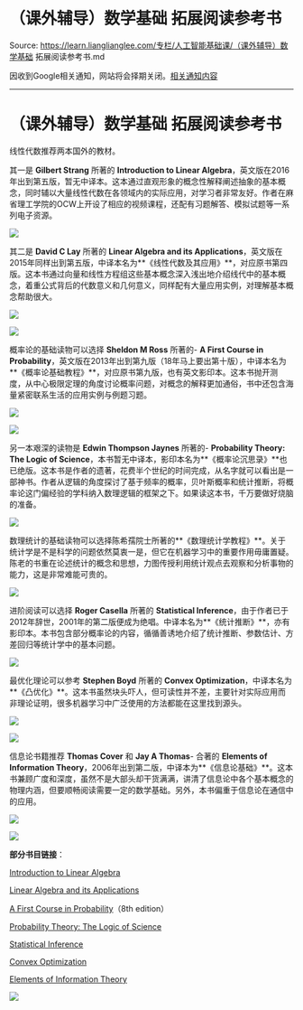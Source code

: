 # （课外辅导）数学基础 拓展阅读参考书 

Source: https://learn.lianglianglee.com/专栏/人工智能基础课/（课外辅导）数学基础 拓展阅读参考书.md

因收到Google相关通知，网站将会择期关闭。[相关通知内容](https://lumendatabase.org/notices/44265620)

---

# （课外辅导）数学基础 拓展阅读参考书

线性代数推荐两本国外的教材。

其一是 **Gilbert Strang** 所著的 **Introduction to Linear Algebra**，英文版在2016年出到第五版，暂无中译本。这本通过直观形象的概念性解释阐述抽象的基本概念，同时辅以大量线性代数在各领域内的实际应用，对学习者非常友好。作者在麻省理工学院的OCW上开设了相应的视频课程，还配有习题解答、模拟试题等一系列电子资源。

![](assets/deab88e3a873a8c02e3fd385336b6851.jpg)

其二是 **David C Lay** 所著的 **Linear Algebra and its Applications**，英文版在2015年同样出到第五版，中译本名为**《线性代数及其应用》**，对应原书第四版。这本书通过向量和线性方程组这些基本概念深入浅出地介绍线代中的基本概念，着重公式背后的代数意义和几何意义，同样配有大量应用实例，对理解基本概念帮助很大。

![](assets/fd67a5515225cddafbc6bd159c21d24b.jpg)

![](assets/fcc6cfbc5daa261aaf472951963854fb.jpg)

概率论的基础读物可以选择 **Sheldon M Ross** 所著的-
**A First Course in Probability**，英文版在2013年出到第九版（18年马上要出第十版），中译本名为**《概率论基础教程》**，对应原书第九版，也有英文影印本。这本书抛开测度，从中心极限定理的角度讨论概率问题，对概念的解释更加通俗，书中还包含海量紧密联系生活的应用实例与例题习题。

![](assets/3f8ba17f3adfedfdefbee6805c8f2ca9.jpg)

![](assets/d34838e4cd8abfc89aebfe781ce95179.jpg)

另一本艰深的读物是 **Edwin Thompson Jaynes** 所著的-
**Probability Theory: The Logic of Science**，本书暂无中译本，影印本名为**《概率论沉思录》**也已绝版。这本书是作者的遗著，花费半个世纪的时间完成，从名字就可以看出是一部神书。作者从逻辑的角度探讨了基于频率的概率，贝叶斯概率和统计推断，将概率论这门偏经验的学科纳入数理逻辑的框架之下。如果读这本书，千万要做好烧脑的准备。

![](assets/de211b6a95d6d1ad83b2ba6e518783d0.jpg)

数理统计的基础读物可以选择陈希孺院士所著的**《数理统计学教程》**。关于统计学是不是科学的问题依然莫衷一是，但它在机器学习中的重要作用毋庸置疑。陈老的书重在论述统计的概念和思想，力图传授利用统计观点去观察和分析事物的能力，这是非常难能可贵的。

![](assets/eb91566fe246daf53a0bd0c3a98363c8.jpg)

进阶阅读可以选择 **Roger Casella** 所著的 **Statistical Inference**，由于作者已于2012年辞世，2001年的第二版便成为绝唱。中译本名为**《统计推断》**，亦有影印本。本书包含部分概率论的内容，循循善诱地介绍了统计推断、参数估计、方差回归等统计学中的基本问题。

![](assets/a129538c6273a679fe641c89c597db20.png)

最优化理论可以参考 **Stephen Boyd** 所著的 **Convex Optimization**，中译本名为**《凸优化》**。这本书虽然块头吓人，但可读性并不差，主要针对实际应用而非理论证明，很多机器学习中广泛使用的方法都能在这里找到源头。

![](assets/a8aecbd9467ca6dfa607329e3c43ce66.jpg)

![](assets/194d1decc9774117f8dab99be9ee55da.jpg)

信息论书籍推荐 **Thomas Cover** 和 **Jay A Thomas**-
合著的 **Elements of Information Theory**，2006年出到第二版，中译本为**《信息论基础》**。这本书兼顾广度和深度，虽然不是大部头却干货满满，讲清了信息论中各个基本概念的物理内涵，但要顺畅阅读需要一定的数学基础。另外，本书偏重于信息论在通信中的应用。

![](assets/32809f551ae31c7f5b376e6104324af0.jpg)

![](assets/4e13d7b7d12f16d70ac5f7b5dd813dcb.jpg)

**部分书目链接**：

[Introduction to Linear Algebra](https://math.mit.edu/~gs/linearalgebra/linearalgebra5_Preface.pdf)

[Linear Algebra and its Applications](http://www.zuj.edu.jo/download/linear-algebra-and-its-applications-david-c-lay-pdf/)

[A First Course in Probability](http://julio.staff.ipb.ac.id/files/2015/02/Ross_8th_ed_English.pdf)（8th edition）

[Probability Theory: The Logic of Science](http://www.med.mcgill.ca/epidemiology/hanley/bios601/GaussianModel/JaynesProbabilityTheory.pdf)

[Statistical Inference](https://fsalamri.files.wordpress.com/2015/02/casella_berger_statistical_inference1.pdf)

[Convex Optimization](https://web.stanford.edu/~boyd/cvxbook/bv_cvxbook.pdf)

[Elements of Information Theory](http://www.cs-114.org/wp-content/uploads/2015/01/Elements_of_Information_Theory_Elements.pdf)

![](assets/748baa3d40829627167d74a877102a80.jpg)